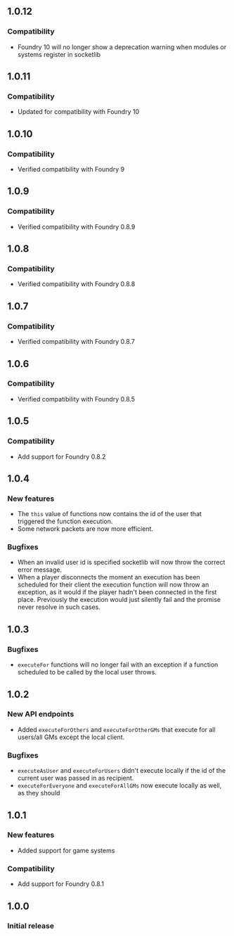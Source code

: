 ## 1.0.12
### Compatibility
- Foundry 10 will no longer show a deprecation warning when modules or systems register in socketlib

## 1.0.11
### Compatibility
- Updated for compatibility with Foundry 10


## 1.0.10
### Compatibility
- Verified compatibility with Foundry 9


## 1.0.9
### Compatibility
- Verified compatibility with Foundry 0.8.9


## 1.0.8
### Compatibility
- Verified compatibility with Foundry 0.8.8


## 1.0.7
### Compatibility
- Verified compatibility with Foundry 0.8.7


## 1.0.6
### Compatibility
- Verified compatibility with Foundry 0.8.5


## 1.0.5
### Compatibility
- Add support for Foundry 0.8.2


## 1.0.4
### New features
- The `this` value of functions now contains the id of the user that triggered the function execution.
- Some network packets are now more efficient.

### Bugfixes
- When an invalid user id is specified socketlib will now throw the correct error message.
- When a player disconnects the moment an execution has been scheduled for their client the execution function will now throw an exception, as it would if the player hadn't been connected in the first place. Previously the execution would just silently fail and the promise never resolve in such cases.


## 1.0.3
### Bugfixes
- `executeFor` functions will no longer fail with an exception if a function scheduled to be called by the local user throws.


## 1.0.2
### New API endpoints
- Added `executeForOthers` and `executeForOtherGMs` that execute for all users/all GMs except the local client.

### Bugfixes
- `executeAsUser` and `executeForUsers` didn't execute locally if the id of the current user was passed in as recipient.
- `executeForEveryone` and `executeForAllGMs` now execute locally as well, as they should


## 1.0.1
### New features
- Added support for game systems

### Compatibility
- Add support for Foundry 0.8.1


## 1.0.0
### Initial release
